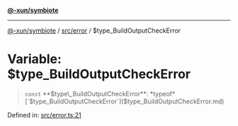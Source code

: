 [**@-xun/symbiote**](../../../README.md)

***

[@-xun/symbiote](../../../README.md) / [src/error](../README.md) / $type\_BuildOutputCheckError

# Variable: $type\_BuildOutputCheckError

> `const` **$type\_BuildOutputCheckError**: *typeof* [`$type_BuildOutputCheckError`]($type_BuildOutputCheckError.md)

Defined in: [src/error.ts:21](https://github.com/Xunnamius/symbiote/blob/51eddb5973356cb1aa2a534c04d214fae24d5526/src/error.ts#L21)
